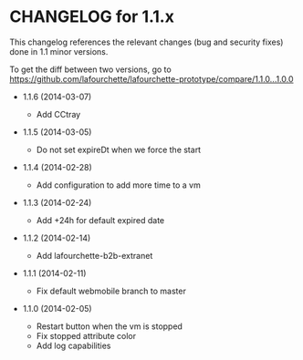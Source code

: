 CHANGELOG for 1.1.x
===================

This changelog references the relevant changes (bug and security fixes) done
in 1.1 minor versions.

To get the diff between two versions, go to https://github.com/lafourchette/lafourchette-prototype/compare/1.1.0...1.0.0

* 1.1.6 (2014-03-07)
  * Add CCtray

* 1.1.5 (2014-03-05)
  * Do not set expireDt when we force the start

* 1.1.4 (2014-02-28)
  * Add configuration to add more time to a vm

* 1.1.3 (2014-02-24)
  * Add +24h for default expired date

* 1.1.2 (2014-02-14)
  * Add lafourchette-b2b-extranet

* 1.1.1 (2014-02-11)
  * Fix default webmobile branch to master


* 1.1.0 (2014-02-05)
	* Restart button when the vm is stopped
	* Fix stopped attribute color
  * Add log capabilities

